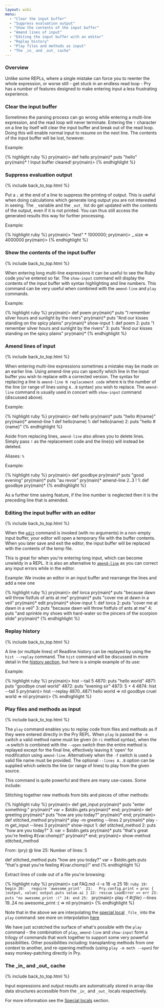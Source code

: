 ```yaml
---
layout: wiki
menu:
  - "Clear the input buffer"
  - "Suppress evaluation output"
  - "Show the contents of the input buffer"
  - "Amend lines of input"
  - "Editing the input buffer with an editor"
  - "Replay history"
  - "Play files and methods as input"
  - "The _in_ and _out_ cache"
---
```


### Overview

Unlike some REPLs, where a single mistake can force you to reenter the whole expression, or worse still - get stuck in an endless read loop - Pry has a number of features designed to make entering input a less frustrating experience.

### Clear the input buffer

Sometimes the parsing process can go wrong while entering a multi-line expression, and the read loop will never terminate. Entering the `!` character on a line by itself will clear the input buffer and break out of the read loop. Doing this will enable normal input to resume on the next line. The contents of the input buffer will be lost, however.

Example:

{% highlight ruby %}
pry(main)> def hello
pry(main)*   puts "hello"
pry(main)* !
Input buffer cleared!
pry(main)>
{% endhighlight %}

### Suppress evaluation output
{% include back_to_top.html %}

Put a `;` at the end of a line to suppress the printing of output. This is useful when doing calculations which generate long output you are not interested in seeing. The `_` variable and the `_out_` list do get updated with the contents of the output, even if it is not printed. You can thus still access the generated results this way for further processing.

Example:

{% highlight ruby %}
pry(main)> "test" * 1000000;
pry(main)> _.size
=> 4000000
pry(main)>
{% endhighlight %}

### Show the contents of the input buffer
{% include back_to_top.html %}

When entering long multi-line expressions it can be useful to see the Ruby code you've entered so far. The `show-input` command will display the contents of the input buffer with syntax highlighting and line numbers. This command can be very useful when combined with the `amend-line` and `play` commands.

Example:

{% highlight ruby %}
pry(main)> def poem
pry(main)*   puts "I remember silver hours and sunlight by the rivers"
pry(main)*   puts "And our kisses standing on the spicy plains"
pry(main)* show-input
1: def poem
2:   puts "I remember silver hours and sunlight by the rivers"
3:   puts "And our kisses standing on the spicy plains"
pry(main)*
{% endhighlight %}

### Amend lines of input
{% include back_to_top.html %}

When entering multi-line expressions sometimes a mistake may be made on an earlier line. Using amend-line you can specify which line in the input buffer you wish to replace with a corrected version. The syntax for replacing a line is `amend-line N replacement code` where `N` is the number of the line (or range of lines using `A..B` syntax) you wish to replace. The `amend-line` command is usually used in concert with `show-input` command (discussed above).

Example:

{% highlight ruby %}
pry(main)> def hello
pry(main)*   puts "hello #{name}"
pry(main)* amend-line 1 def hello(name)
1: def hello(name)
2:   puts "hello #{name}"
{% endhighlight %}

Aside from replacing lines, `amend-line` also allows you to delete lines. Simply pass `!` as the replacement code and the line(s) will instead be deleted.

Aliases: `%`

Example:

{% highlight ruby %}
pry(main)> def goodbye
pry(main)*   puts "good evening"
pry(main)*   puts "au revoir"
pry(main)* amend-line 2..3 !
1: def goodbye
pry(main)*
{% endhighlight %}

As a further time saving feature, if the line number is neglected then
it is the preceding line that is amended.

### Editing the input buffer with an editor
{% include back_to_top.html %}

When the [`edit`](https://github.com/pry/pry/wiki/Editor-Integration#wiki-Edit_command) command is invoked (with no arguments) in a non-empty
input buffer, your editor will open a temporary file with the buffer contents. When you later save and exit the editor, the input
buffer will be replaced with the contents of the temp file.

This is great for when you're entering long input, which can become
unwieldy in a REPL. It is also an alternative to [`amend-line`](https://github.com/pry/pry/wiki/User-Input#wiki-Amend_line) as you can
correct any input errors while in the editor.

Example: We invoke an editor in an input buffer and rearrange the lines and add a new one

{% highlight ruby %}
pry(main)> def lorca
pry(main)*   puts "because dawn will throw fistfuls of ants at me"
pry(main)*   puts "cover me at dawn in a veil"
pry(main)* edit
pry(main)* show-input
1: def lorca
2:   puts "cover me at dawn in a veil"
3:   puts "because dawn will throw fistfuls of ants at me"
4:   puts "and sprinkle my shoes with hard-water so the pincers of the scorpion slide"
pry(main)* 
{% endhighlight %}

### Replay history
{% include back_to_top.html %}

A line (or multiple lines) of Readline history can be replayed by
using the `hist --replay` command. The `hist` command will be
discussed in more detail in the [history section](https://github.com/pry/pry/wiki/History), but here is a simple example of its use:

Example:

{% highlight ruby %}
pry(main)> hist --tail 5
4870: puts "hello world"
4871: puts "goodbye cruel world"
4872: puts "evening sir"
4873: 5 + 4
4874: hist --tail 5
pry(main)> hist --replay 4870..4871
hello world
=> nil
goodbye cruel world
=> nil
pry(main)>
{% endhighlight %}

### Play files and methods as input
{% include back_to_top.html %}

The `play` command enables you to replay code from files and methods as if they were entered directly in the Pry REPL. When `play` is passed the `-m` switch a valid method name must be given (in `ri` method syntax), when the `-m` switch is combined with the `--open` switch then the entire method is replayed except for the final line, effectively leaving it 'open' for modification using `amend-line`. Alternatively when the `-f` switch is used a valid file name must be provided. The optional `--lines A..B` option can be supplied which selects the line (or range of lines) to play from the given source.

This command is quite powerful and there are many use-cases. Some include:

Stitching together new methods from bits and pieces of other methods:

{% highlight ruby %}
pry(main)> def get_input
pry(main)*   puts "enter something:"
pry(main)*   var = $stdin.gets
pry(main)* end;
pry(main)> def greeting
pry(main)*   puts "how are you today?"
pry(main)* end;
pry(main)> def stitched_method
pry(main)* play -m greeting --lines 2
pry(main)* play -m get_input --lines 3
pry(main)* show-input
1: def stitched_method
2:   puts "how are you today?"
3:   var = $stdin.gets
pry(main)*   puts "that's great you're feeling #{var.chomp}!"
pry(main)* end;
pry(main)> show-method stitched_method

From: (pry) @ line 25:
Number of lines: 5

def stitched_method
  puts "how are you today?"
  var = $stdin.gets
  puts "that's great you're feeling #{var.chomp}!"
end
{% endhighlight %}

Extract lines of code out of a file you're browsing:

{% highlight ruby %}
pry(main)> cat FAQ.md -l -s 18 -e 25
18: ```ruby
19: begin
20:   require 'awesome_print' 
21:   Pry.config.print = proc { |output, value| output.puts value.ai }
22: rescue LoadError => err
23:   puts "no awesome_print :("
24: end
25: ```
pry(main)> play -f #{_file_} --lines 19..24
no awesome_print :(
=> nil
pry(main)> 
{% endhighlight %}

Note that in the above we are interpolating the [special local](https://github.com/pry/pry/wiki/Special-Locals#wiki-Last_file_and_dir) `_file_`
into the `play` command: see more on interpolation [here](https://github.com/pry/pry/wiki/Command-system#wiki-Command_interpolation)

We have just scratched the surface of what's possible with
the `play` command - the combination of `play`, `amend-line` and
`show-input` form a trilogy of commands that work together to support
some very powerful possibilities. Other possibilities including:
transplanting methods from one context to another, and re-opening
methods (using `play -m meth --open`) for easy monkey-patching
directly in Pry.

### The \_in\_ and \_out\_ cache
{% include back_to_top.html %}

Input expressions and output results are automatically stored in array-like data structures
accessible from the `_in_` and `_out_` locals respectively. 

For more information see the [Special locals](https://github.com/pry/pry/wiki/Special-Locals#wiki-In_and_out) section.
